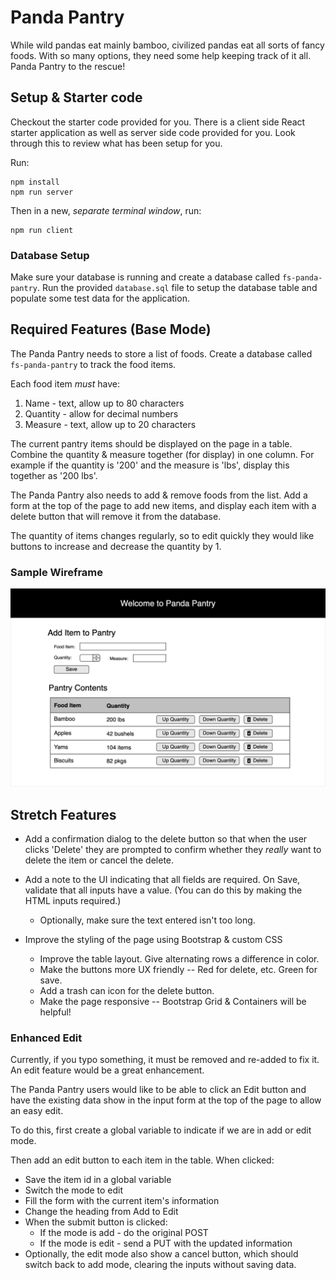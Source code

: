 # Panda Pantry

While wild pandas eat mainly bamboo, civilized pandas eat all sorts of fancy foods. With so many options, they need some help keeping track of it all. Panda Pantry to the rescue!

## Setup & Starter code

Checkout the starter code provided for you. There is a client side React starter application as well as server side code provided for you. Look through this to review what has been setup for you.

Run:
```
npm install
npm run server
```

Then in a new, _separate terminal window_, run:
```
npm run client
```

### Database Setup
Make sure your database is running and create a database called `fs-panda-pantry`. Run the provided `database.sql` file to setup the database table and populate some test data for the application. 


## Required Features (Base Mode)

The Panda Pantry needs to store a list of foods. Create a database called `fs-panda-pantry` to track the food items.

Each food item *must* have:

1. Name - text, allow up to 80 characters
1. Quantity - allow for decimal numbers
1. Measure - text, allow up to 20 characters 

The current pantry items should be displayed on the page in a table. Combine the quantity & measure together (for display) in one column. For example if the quantity is '200' and the measure is 'lbs', display this together as '200 lbs'. 

The Panda Pantry also needs to add & remove foods from the list. Add a form at the top of the page to add new items, and display each item with a delete button that will remove it from the database.

The quantity of items changes regularly, so to edit quickly they would like buttons to increase and decrease the quantity by 1.  

### Sample Wireframe

![wireframe](panda-pantry-wireframe.png)


## Stretch Features 

- Add a confirmation dialog to the delete button so that when the user clicks 'Delete' they are prompted to confirm whether they *really* want to delete the item or cancel the delete. 

- Add a note to the UI indicating that all fields are required.  On Save, validate that all inputs have a value. (You can do this by making the HTML inputs required.)  
  - Optionally, make sure the text entered isn't too long.

- Improve the styling of the page using Bootstrap & custom CSS
  - Improve the table layout. Give alternating rows a difference in color.
  - Make the buttons more UX friendly -- Red for delete, etc. Green for save.
  - Add a trash can icon for the delete button.
  - Make the page responsive -- Bootstrap Grid & Containers will be helpful!

### Enhanced Edit

Currently, if you typo something, it must be removed and re-added to fix it. An edit feature would be a great enhancement. 

The Panda Pantry users would like to be able to click an Edit button and have the existing data show in the input form at the top of the page to allow an easy edit. 

To do this, first create a global variable to indicate if we are in add or edit mode. 

Then add an edit button to each item in the table. When clicked:

- Save the item id in a global variable
- Switch the mode to edit
- Fill the form with the current item's information
- Change the heading from Add to Edit 
- When the submit button is clicked:
  - If the mode is add - do the original POST
  - If the mode is edit - send a PUT with the updated information
- Optionally, the edit mode also show a cancel button, which should switch back to add mode, clearing the inputs without saving data.